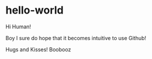# hello-world

Hi Human!

Boy I sure do hope that it becomes intuitive to use Github!

Hugs and Kisses!
Boobooz
